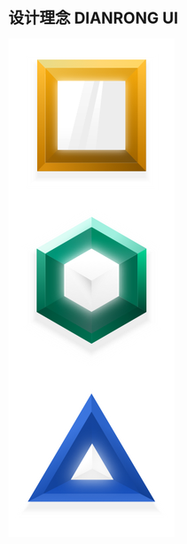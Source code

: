 # 设计理念 DIANRONG UI

<img src="../images/design pilosophy/clarity.png" alt="清晰 Clarity"  description="我们力求让界面中的内容准确、层级清楚，界面间的关系及用户流程简单易懂。我们不仅要求界面语言在用户识别上达到清晰、更需要思考每一个设计点都是经过仔细推敲，理由清晰明了。" align="left"/>

<img src="../images/design pilosophy/smart.png" alt="清晰 Clarity"  description="为用户提供符合预期甚至超乎用户预期的微交互。通过数据分析和用户目标驱动智能地为用户设计最佳路径，想用户所想，想用户未想，力求让用户在使用产品的过程拥有愉悦的感受和对产品无尽的好感，甚至在业务上心甘情愿地被“套路”。" align="left"/>

<img src="../images/design pilosophy/safty.png" alt="安全感 Safty"  description="安全是互联网金融用户感受中的重中之重，请无时不刻谨记在设计中给用户传达安全感，让用户感知自己拥有掌控。" align="left"/>

